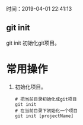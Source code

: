 时间：2019-04-01 22:41:13 

## git init

 git init 初始化git项目。 

# 常用操作 

1. 初始化项目。 

    ```
    # 把当前目录初始化成git项目
    git init
    # 在当前目录下初始化一个项目
    git init [projectName]
    ```
